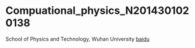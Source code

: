 # Compuational_physics_N2014301020138
School of Physics and Technology, Wuhan University
[baidu](www.baidu.com)<br>
